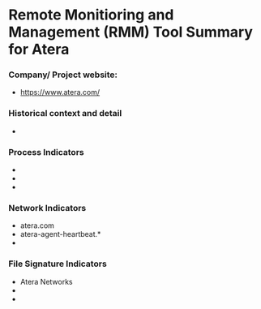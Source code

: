 # Remote Monitioring and Management (RMM) Tool Summary for Atera

### Company/ Project website:
- https://www.atera.com/

### Historical context and detail
- 

### Process Indicators
- 
- 
- 

### Network Indicators
- atera.com
- atera-agent-heartbeat.* 
-

### File Signature Indicators
- Atera Networks
-
-
